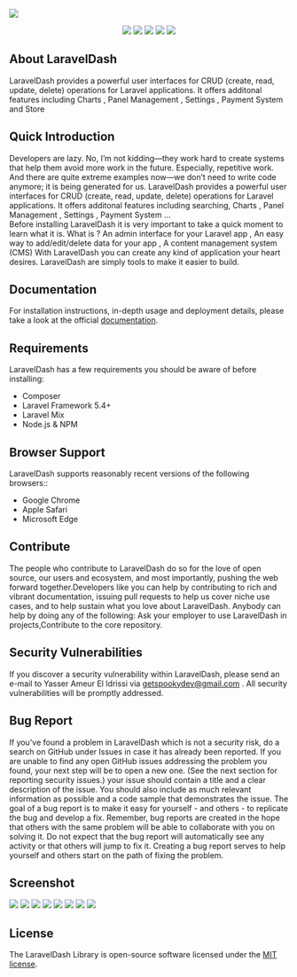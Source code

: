 <p style="text-align=center;">
<img src="https://drive.google.com/uc?id=1CMBEUf8d_tfhayVv2-bkoo72LirNGQ_S">
</p>

<p align="center">
 <img src="https://img.shields.io/badge/build-passing-success.svg">
 <img src="https://img.shields.io/badge/php-90%25-informational.svg">
 <img src="https://img.shields.io/badge/coverity-passing-success.svg">
 <img src="https://img.shields.io/badge/license-MIT-success.svg">
 <img src="https://img.shields.io/badge/version-1.0.0-blue.svg">
</p>

## About LaravelDash

LaravelDash provides a powerful user interfaces for CRUD (create, read, update, delete) operations for Laravel applications. It offers additonal features including Charts , Panel Management , Settings , Payment System and Store

## Quick Introduction

Developers are lazy. No, I’m not kidding—they work hard to create systems that help them avoid more work in the future. Especially, repetitive work. And there are quite extreme examples now—we don’t need to write code anymore; it is being generated for us. 
LaravelDash provides a powerful user interfaces for CRUD (create, read, update, delete) operations for Laravel applications. It offers additonal features including searching, Charts , Panel Management , Settings , Payment System ... <br>
Before installing LaravelDash it is very important to take a quick moment to learn what it is. What is ? 
An admin interface for your Laravel app , An easy way to add/edit/delete data for your app , A content management system (CMS) With LaravelDash you can create any kind of application your heart desires. LaravelDash are simply tools to make it easier to build.

## Documentation

For installation instructions, in-depth usage and deployment details, please take a look at the official [documentation](https://getspooky.github.io/laravelDash/#/).

## Requirements
LaravelDash has a few requirements you should be aware of before installing:

- Composer
- Laravel Framework 5.4+ 
- Laravel Mix
- Node.js & NPM

## Browser Support

LaravelDash supports reasonably recent versions of the following browsers::

- Google Chrome
- Apple Safari
- Microsoft Edge

## Contribute

The people who contribute to LaravelDash do so for the love of open source, our users and ecosystem, and most importantly, pushing the web forward together.Developers like you can help by contributing to rich and vibrant documentation, issuing pull requests to help us cover niche use cases, and to help sustain what you love about LaravelDash. 
Anybody can help by doing any of the following: Ask your employer to use LaravelDash in projects,Contribute to the core repository.

## Security Vulnerabilities

If you discover a security vulnerability within LaravelDash, please send an e-mail to Yasser Ameur El Idrissi via getspookydev@gmail.com . All security vulnerabilities will be promptly addressed.

## Bug Report

If you've found a problem in LaravelDash which is not a security risk, do a search on GitHub under Issues in case it has already been reported. If you are unable to find any open GitHub issues addressing the problem you found, your next step will be to open a new one. (See the next section for reporting security issues.) your issue should contain a title and a clear description of the issue. You should also include as much relevant information as possible and a code sample that demonstrates the issue. The goal of a bug report is to make it easy for yourself - and others - to replicate the bug and develop a fix. Remember, bug reports are created in the hope that others with the same problem will be able to collaborate with you on solving it. Do not expect that the bug report will automatically see any activity or that others will jump to fix it. Creating a bug report serves to help yourself and others start on the path of fixing the problem.

## Screenshot

 <img src="https://drive.google.com/uc?id=1EFkLafpYO1w8YNK6Z_Qm3KyY7Bwn1S0W">
 <img src="https://drive.google.com/uc?id=1xFM9_peI1EE7VWBEgD54HGzYWjVv0otQ">
 <img src="https://drive.google.com/uc?id=1Ko5HsiorwxSti0zMNMU8hWavCFa5cqGl">
 <img src="https://drive.google.com/uc?id=1RkMUzd2-t7WOd_GCSslDkwY1gGaPH3u8">
 <img src="https://drive.google.com/uc?id=1EgfWPVL6AK-WlroW8PHiCvTyV7V-DirX">
 <img src="https://drive.google.com/uc?id=1E14lAZ-BbO-o5AhABGmtuCff6mljg_qx">
 <img src="https://drive.google.com/uc?id=15Ev6RS2JJcHzTp-fIBDQkpprvnS25cCh">
 <img src="https://drive.google.com/uc?id=1EqmkezLiAtUQBen6vrlOsg9uIoFPUM5m">
 

## License

The LaravelDash Library is open-source software licensed under the [MIT license](https://opensource.org/licenses/MIT).
